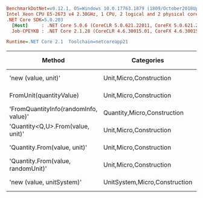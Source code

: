 ``` ini

BenchmarkDotNet=v0.12.1, OS=Windows 10.0.17763.1879 (1809/October2018Update/Redstone5)
Intel Xeon CPU E5-2673 v4 2.30GHz, 1 CPU, 2 logical and 2 physical cores
.NET Core SDK=5.0.203
  [Host]     : .NET Core 5.0.6 (CoreCLR 5.0.621.22011, CoreFX 5.0.621.22011), X64 RyuJIT
  Job-CPEYKB : .NET Core 2.1.28 (CoreCLR 4.6.30015.01, CoreFX 4.6.30015.01), X64 RyuJIT

Runtime=.NET Core 2.1  Toolchain=netcoreapp21  

```
|                                Method |                    Categories |      Mean |    Error |   StdDev |   StdErr |       Min |       Max |    Median | Ratio | MannWhitney(5%) | RatioSD |  Gen 0 | Gen 1 | Gen 2 | Allocated |
|-------------------------------------- |------------------------------ |----------:|---------:|---------:|---------:|----------:|----------:|----------:|------:|---------------- |--------:|-------:|------:|------:|----------:|
|                   &#39;new (value, unit)&#39; |       Unit,Micro,Construction |  15.64 ns | 0.275 ns | 0.257 ns | 0.066 ns |  15.25 ns |  16.17 ns |  15.65 ns |  1.00 |            Base |    0.00 |      - |     - |     - |         - |
|               FromUnit(quantityValue) |       Unit,Micro,Construction |  30.98 ns | 0.568 ns | 0.994 ns | 0.159 ns |  29.91 ns |  33.51 ns |  30.69 ns |  2.03 |          Slower |    0.08 |      - |     - |     - |         - |
| &#39;FromQuantityInfo(randomInfo, value)&#39; |   Quantity,Micro,Construction |  58.66 ns | 0.812 ns | 0.720 ns | 0.192 ns |  57.26 ns |  59.74 ns |  58.71 ns |  3.75 |          Slower |    0.09 | 0.0049 |     - |     - |      32 B |
|     &#39;Quantity&lt;Q,U&gt;.From(value, unit)&#39; |       Unit,Micro,Construction |  94.09 ns | 1.789 ns | 2.130 ns | 0.465 ns |  90.14 ns |  97.69 ns |  94.36 ns |  6.03 |          Slower |    0.17 | 0.0083 |     - |     - |      56 B |
|          &#39;Quantity.From(value, unit)&#39; |       Unit,Micro,Construction |  98.83 ns | 1.624 ns | 1.519 ns | 0.392 ns |  96.75 ns | 101.50 ns |  99.09 ns |  6.32 |          Slower |    0.11 | 0.0045 |     - |     - |      32 B |
|    &#39;Quantity.From(value, randomUnit)&#39; |       Unit,Micro,Construction | 131.89 ns | 2.588 ns | 2.542 ns | 0.636 ns | 127.65 ns | 136.50 ns | 131.71 ns |  8.42 |          Slower |    0.20 | 0.0045 |     - |     - |      32 B |
|             &#39;new (value, unitSystem)&#39; | UnitSystem,Micro,Construction | 554.61 ns | 8.459 ns | 7.498 ns | 2.004 ns | 544.91 ns | 571.93 ns | 553.83 ns | 35.44 |          Slower |    0.90 | 0.0281 |     - |     - |     192 B |
